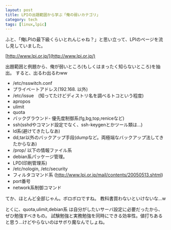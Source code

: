 ```yaml
---
layout: post
title: LPIの出題範囲から学ぶ「俺の弱いカテゴリ」
category: tech
tags: [linux,lpic]
---
```


ふと、「俺LPIの最下級くらいとれんじゃね？」と思い立って、LPIのページを流し見していました。

[http://www.lpi.or.jp/](http://www.lpi.or.jp/)

出題範囲と例題から、俺が弱いところ(もしくはまったく知らないところ)を抽出。
すると、出るわ出るわww

- /etc/nsswitch.conf
- プライベートアドレス(192.168. 以外)
- /etc/issue　(知ってたけどディストリ名を調べるトコという程度)
- apropos
- ulimit
- quota
- バックグラウンド- 優先度制御系(fg,bg,top,reniceなど)
- ssh(sshdやコマンド設定でなく、ssh-keygenとかツール類は…)
- ld系(避けてきたしなあ)
- dd,tar以外のバックアップ手段(dumpなど。両極端なバックアップ法してきたからなあ)
- /prop/ 以下の情報ファイル系
- debian系パッケージ管理。
- LPD(印刷管理系)
- /etc/nologin, /etc/security
- フィルタコマンド系
(http://www.lpi.or.jp/mail/contents/20050513.shtml)
- port番号
- network系制御コマンド

てか、ほとんど全部じゃん。ボロボロですね。
教科書買わないといけないな…w

とくに、quota,ulimit,debian系 は自分がしたいサーバ設定に必要だったから、ぜひ勉強すべきもの。
試験勉強と実務勉強を同時にできる効率性。値打ちあると思う…けどやらないのはサボり魔なんでしょね。

